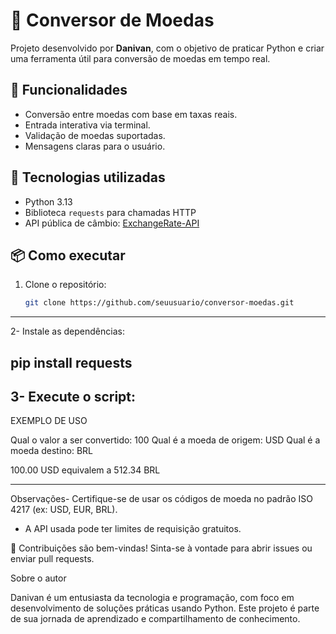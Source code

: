 # 💱 Conversor de Moedas

Projeto desenvolvido por **Danivan**, com o objetivo de praticar Python e criar uma ferramenta útil para conversão de moedas em tempo real.

## 🚀 Funcionalidades

- Conversão entre moedas com base em taxas reais.
- Entrada interativa via terminal.
- Validação de moedas suportadas.
- Mensagens claras para o usuário.

## 🧠 Tecnologias utilizadas

- Python 3.13
- Biblioteca `requests` para chamadas HTTP
- API pública de câmbio: [ExchangeRate-API](https://www.exchangerate-api.com/)

## 📦 Como executar

1. Clone o repositório:
   ```bash
   git clone https://github.com/seuusuario/conversor-moedas.git
-------------------------------------------------------------
2- Instale as dependências:

pip install requests
--------------------------------------------------------------

3- Execute o script:
-------------------------------------------------------------
EXEMPLO DE USO

Qual o valor a ser convertido: 100
Qual é a moeda de origem: USD
Qual é a moeda destino: BRL

100.00 USD equivalem a 512.34 BRL

--------------------------------------------------------------

Observações- Certifique-se de usar os códigos de moeda no padrão ISO 4217 (ex: USD, EUR, BRL).
- A API usada pode ter limites de requisição gratuitos.

🤝 Contribuições são bem-vindas! Sinta-se à vontade para abrir issues ou enviar pull requests. 

Sobre o autor

Danivan é um entusiasta da tecnologia e programação, com foco em desenvolvimento de soluções práticas usando Python. 
Este projeto é parte de sua jornada de aprendizado e compartilhamento de conhecimento.

